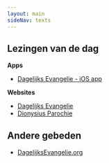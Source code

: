 ```yaml
---
layout: main
sideNav: texts
---
```

## Lezingen van de dag

**Apps**

- [Dagelijks Evangelie - iOS app](https://apps.apple.com/be/app/daily-gospel-and-saints/id1299694880)

**Websites**

- [Dagelijks Evangelie](https://dagelijksevangelie.org/)
- [Dionysius Parochie](https://dionysiusparochie.nl/liturgie/lezingen/)

## Andere gebeden

- [DagelijksEvangelie.org](https://dagelijksevangelie.org/NL/prayer)

